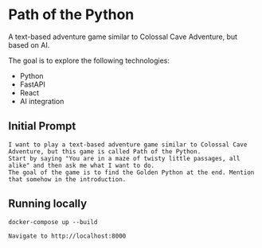# Path of the Python

A text-based adventure game similar to Colossal Cave Adventure, but based on AI.

The goal is to explore the following technologies:

- Python
- FastAPI
- React
- AI integration

## Initial Prompt

```
I want to play a text-based adventure game similar to Colossal Cave Adventure, but this game is called Path of the Python.
Start by saying "You are in a maze of twisty little passages, all alike" and then ask me what I want to do.
The goal of the game is to find the Golden Python at the end. Mention that somehow in the introduction.
```

## Running locally

```
docker-compose up --build

Navigate to http://localhost:8000
```
